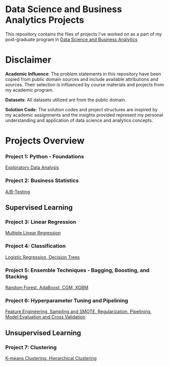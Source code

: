 # Data Science and Business Analytics Projects
This repository contains the files of projects I've worked on as a part of my post-graduate program in [Data Science and Business Analytics](https://olympus.mygreatlearning.com/eportfolio)

# Disclaimer
**Academic Influence**: The problem statements in this repository have been copied from public domain sources and include available attributions and sources. Their selection is influenced by course materials and projects from my academic program.

**Datasets**: All datasets utilized are from the public domain.

**Solution Code**: The solution codes and project structures are inspired by my academic assignments and the insights provided represent my personal understanding and application of data science and analytics concepts.

# Projects Overview
### Project 1: Python - Foundations 
[Exploratory Data Analysis](https://www.kaggle.com/datasets/ahsan81/food-ordering-and-delivery-app-dataset) 


### Project 2: Business Statistics
[A/B-Testing](https://www.kaggle.com/code/lilyhyseni/ab-testing) 

## Supervised Learning 
### Project 3: Linear Regression 
[Multiple Linear Regression](https://www.kaggle.com/code/lilyhyseni/supervised-learning-linear-regression-recell)

### Project 4: Classification
[Logistic Regression, Decision Trees](https://www.kaggle.com/code/lilyhyseni/supervised-learning-classification)

### Project 5: Ensemble Techniques - Bagging, Boosting, and Stacking
[Random Forest, AdaBoost, CGM, XGBM](https://www.kaggle.com/code/lilyhyseni/ensemble-techniques-bagging-boosting-stacking?scriptVersionId=159819339)

### Project 6: Hyperparameter Tuning and Pipelining 
[Feature Engineering, Sampling and SMOTE, Regularization, Pipelining, Model Evaluation and Cross Validation](https://www.kaggle.com/lilyhyseni/renewind-energy-tuning-pipelining-ml-models/edit)

## Unsupervised Learning

### Project 7: Clustering
[K-means Clustering, Hierarchical Clustering](https://www.kaggle.com/code/lilyhyseni/unsupervised-learning-trade-ahead?scriptVersionId=164179478)
